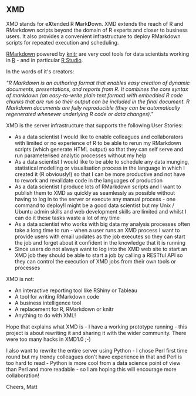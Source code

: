 ## XMD

XMD stands for e<b>X</b>tended R <b>M</b>ark<b>D</b>own.  XMD extends the reach of R and RMarkdown scripts beyond the domain of R experts and closer to business users.  It also provides a convenient infrastructure to deploy RMarkdown scripts for repeated execution and scheduling.

[RMarkdown](http://rmarkdown.rstudio.com/) powered by [knitr](http://yihui.name/knitr/) are very cool tools for data scientists working in [R](http://www.r-project.org/) - and in particular [R Studio](http://www.rstudio.com/).

In the words of it's creators:

_"R Markdown is an authoring format that enables easy creation of dynamic documents, presentations, and reports from R. It combines the core syntax of markdown (an easy-to-write plain text format) with embedded R code chunks that are run so their output can be included in the final document. R Markdown documents are fully reproducible (they can be automatically regenerated whenever underlying R code or data changes)."_

XMD is the server infrastructure that supports the following User Stories:

* As a data scientist I would like to enable colleagues and collaborators with limited or no experience of R to be able to rerun my RMarkdown scripts (which generate HTML output) so that they can self serve and run parameterised analytic processes without my help 
* As a data scientist I would like to be able to schedule any data munging, statistical modelling or visualisation process in the language in which I created it (R obviously!) so that I can be more productive and not have to rework and revalidate code in the languages of production
* As a data scientist I produce lots of RMarkdown scripts and I want to publish them to XMD as quickly as seamlessly as possible without having to log in to the server or execute any manual process - one command to deploy!I might be a good data scientist but my Unix / Ubuntu admin skills and web development skills are limited and whilst I can do it these tasks waste a lot of my time
* As a data scientist who works with big data my analysis processes often take a long time to run - when a user runs an XMD process I want to provide users with email updates as the job executes so they can start the job and forget about it confident in the knowledge that it is running
* Since users do not always want to log into the XMD web site to start an XMD job they should be able to start a job by calling a RESTful API so they can control the execution of XMD jobs from their own tools or processes

XMD is not:

* An interactive reporting tool like RShiny or Tableau
* A tool for writing RMarkdown code
* A business intelligence tool 
* A replacement for R, RMarkdown or knitr
* Anything to do with XML!

Hope that explains what XMD is - I have a working prototype running - this project is about rewriting it and sharing it with the wider community.  There were too many hacks in XMD1.0 ;-)

I also want to rewrite the entire server using Python - I chose Perl first time round but my trendy colleagues don't have experience in that and Perl is too hard to read - Python is more  cool from a data science point of view than Perl and more readable - so I am hoping this will encourage more collaboration!  

Cheers,
Matt


